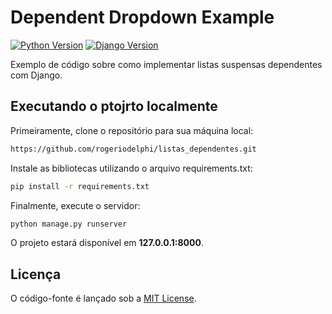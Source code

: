# Dependent Dropdown Example

[![Python Version](https://img.shields.io/badge/python-3.8.3-brightgreen.svg)](https://python.org)
[![Django Version](https://img.shields.io/badge/django-2.2.10-brightgreen.svg)](https://djangoproject.com)


Exemplo de código sobre como implementar listas suspensas dependentes com Django.

## Executando o ptojrto localmente

Primeiramente, clone o repositório para sua máquina local:

```bash
https://github.com/rogeriodelphi/listas_dependentes.git
```

Instale as bibliotecas utilizando o arquivo requirements.txt:

```bash
pip install -r requirements.txt
```

Finalmente, execute o servidor:

```bash
python manage.py runserver
```

O projeto estará disponível em **127.0.0.1:8000**.


## Licença

O código-fonte é lançado sob a [MIT License](https://github.com/rogeriodelphi/listas_dependentes/blob/main/LICENSE).
